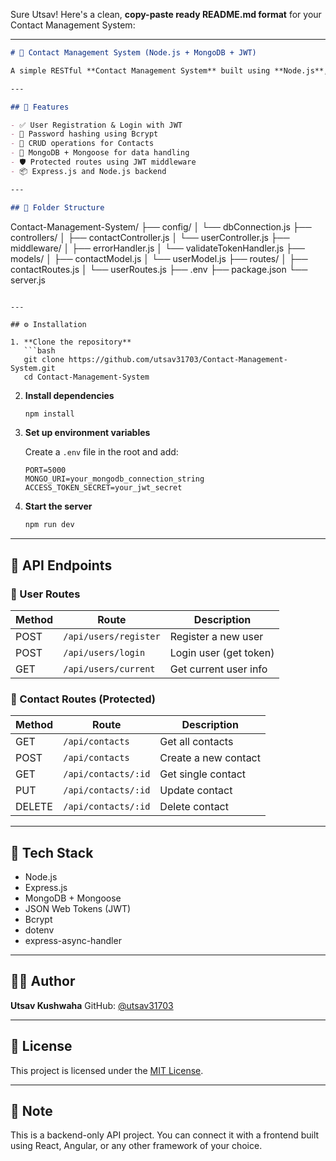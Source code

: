 Sure Utsav! Here's a clean, **copy-paste ready README.md format** for your Contact Management System:

---

```markdown
# 📇 Contact Management System (Node.js + MongoDB + JWT)

A simple RESTful **Contact Management System** built using **Node.js**, **Express**, **MongoDB**, and **JWT** for user authentication. It allows users to register, log in, and manage their contacts securely.

---

## 🚀 Features

- ✅ User Registration & Login with JWT
- 🔐 Password hashing using Bcrypt
- 📁 CRUD operations for Contacts
- 🧰 MongoDB + Mongoose for data handling
- 🛡️ Protected routes using JWT middleware
- 📦 Express.js and Node.js backend

---

## 📁 Folder Structure

```

Contact-Management-System/
├── config/
│   └── dbConnection.js
├── controllers/
│   ├── contactController.js
│   └── userController.js
├── middleware/
│   ├── errorHandler.js
│   └── validateTokenHandler.js
├── models/
│   ├── contactModel.js
│   └── userModel.js
├── routes/
│   ├── contactRoutes.js
│   └── userRoutes.js
├── .env
├── package.json
└── server.js

````

---

## ⚙️ Installation

1. **Clone the repository**
   ```bash
   git clone https://github.com/utsav31703/Contact-Management-System.git
   cd Contact-Management-System
````

2. **Install dependencies**

   ```bash
   npm install
   ```

3. **Set up environment variables**

   Create a `.env` file in the root and add:

   ```env
   PORT=5000
   MONGO_URI=your_mongodb_connection_string
   ACCESS_TOKEN_SECRET=your_jwt_secret
   ```

4. **Start the server**

   ```bash
   npm run dev
   ```

---

## 🧪 API Endpoints

### 🔑 User Routes

| Method | Route                 | Description            |
| ------ | --------------------- | ---------------------- |
| POST   | `/api/users/register` | Register a new user    |
| POST   | `/api/users/login`    | Login user (get token) |
| GET    | `/api/users/current`  | Get current user info  |

### 📇 Contact Routes (Protected)

| Method | Route               | Description          |
| ------ | ------------------- | -------------------- |
| GET    | `/api/contacts`     | Get all contacts     |
| POST   | `/api/contacts`     | Create a new contact |
| GET    | `/api/contacts/:id` | Get single contact   |
| PUT    | `/api/contacts/:id` | Update contact       |
| DELETE | `/api/contacts/:id` | Delete contact       |

---

## 🧰 Tech Stack

* Node.js
* Express.js
* MongoDB + Mongoose
* JSON Web Tokens (JWT)
* Bcrypt
* dotenv
* express-async-handler

---

## 🙋‍♂️ Author

**Utsav Kushwaha**
GitHub: [@utsav31703](https://github.com/utsav31703)

---

## 📝 License

This project is licensed under the [MIT License](LICENSE).

---

## 📌 Note

This is a backend-only API project. You can connect it with a frontend built using React, Angular, or any other framework of your choice.


